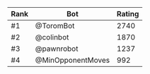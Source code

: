 Rank|Bot|Rating
---|---|---
#1|@ToromBot|2740
#2|@colinbot|1870
#3|@pawnrobot|1237
#4|@MinOpponentMoves|992
